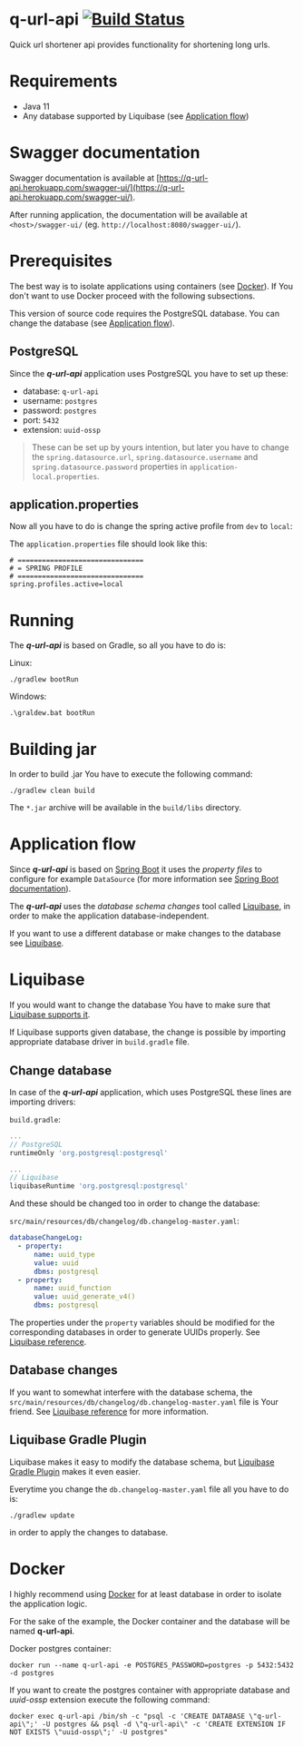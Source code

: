 # q-url-api [![Build Status](https://travis-ci.org/kujawad/q-url-api.svg?branch=master)](https://travis-ci.org/kujawad/q-url-api)

Quick url shortener api provides functionality for shortening long urls.

# Requirements
- Java 11
- Any database supported by Liquibase (see [Application flow](#application-flow))

# Swagger documentation
Swagger documentation is available at [https://q-url-api.herokuapp.com/swagger-ui/](https://q-url-api.herokuapp.com/swagger-ui/).

After running application, the documentation will be available at `<host>/swagger-ui/` (eg. `http://localhost:8080/swagger-ui/`).

# Prerequisites
The best way is to isolate applications using containers (see [Docker](#docker)). If You don't want to use
Docker proceed with the following subsections.

This version of source code requires the PostgreSQL database. You can change the database (see [Application flow](#application-flow)).

## PostgreSQL
Since the ***q-url-api*** application uses PostgreSQL you have to set up these:
- database: `q-url-api`
- username: `postgres`
- password: `postgres`
- port: `5432`
- extension: `uuid-ossp`

> These can be set up by yours intention, but later you have to change 
> the `spring.datasource.url`, `spring.datasource.username` and `spring.datasource.password` properties in
> `application-local.properties`.

## application.properties
Now all you have to do is change the spring active profile from `dev` to `local`:

The `application.properties` file should look like this:
```properties
# ===============================
# = SPRING PROFILE
# ===============================
spring.profiles.active=local
```

# Running
The ***q-url-api*** is based on Gradle, so all you have to do is:

Linux:
```shell script
./gradlew bootRun
```

Windows:
```shell script
.\graldew.bat bootRun
```

# Building jar
In order to build .jar You have to execute the following command:

```shell script
./gradlew clean build
```

The `*.jar` archive will be available in the `build/libs` directory.

# Application flow
Since ***q-url-api*** is based on [Spring Boot](https://spring.io/projects/spring-boot) it uses the 
*property files* to configure for example `DataSource` (for more information see [Spring Boot documentation](https://docs.spring.io/autorepo/docs/spring-boot/current/reference/html/spring-boot-features.html#boot-features-external-config)).

The ***q-url-api*** uses the *database schema changes* tool called [Liquibase](https://www.liquibase.org/), 
in order to make the application database-independent.

If you want to use a different database or make changes to the database see [Liquibase](#liquibase).

# Liquibase
If you would want to change the database You have to make sure that [Liquibase supports it](https://www.liquibase.org/get-started/databases).

If Liquibase supports given database, the change is possible by importing appropriate database driver in 
`build.gradle` file.

## Change database
In case of the ***q-url-api*** application, which uses PostgreSQL these lines are importing drivers:

`build.gradle`:
```groovy
...
// PostgreSQL
runtimeOnly 'org.postgresql:postgresql'

...
// Liquibase
liquibaseRuntime 'org.postgresql:postgresql'
```

And these should be changed too in order to change the database:

`src/main/resources/db/changelog/db.changelog-master.yaml`:
```yaml
databaseChangeLog:
  - property:
      name: uuid_type
      value: uuid
      dbms: postgresql
  - property:
      name: uuid_function
      value: uuid_generate_v4()
      dbms: postgresql
```

The properties under the `property` variables should be modified for the corresponding databases in order
to generate UUIDs properly. See [Liquibase reference](https://docs.liquibase.com/workflows/liquibase-community/working-with-uuids.html?Highlight=uuid).

## Database changes
If you want to somewhat interfere with the database schema, the 
`src/main/resources/db/changelog/db.changelog-master.yaml` file is Your friend.
See [Liquibase reference](https://docs.liquibase.com/home.html) for more information.

## Liquibase Gradle Plugin
Liquibase makes it easy to modify the database schema, but 
[Liquibase Gradle Plugin](https://github.com/liquibase/liquibase-gradle-plugin) makes it even easier.

Everytime you change the `db.changelog-master.yaml` file all you have to do is:

```shell script
./gradlew update
```

in order to apply the changes to database.
# Docker
I highly recommend using [Docker](https://www.docker.com/) for at least database in order to isolate 
the application logic.

For the sake of the example, the Docker container and the database will be named **q-url-api**.

Docker postgres container:
```shell script
docker run --name q-url-api -e POSTGRES_PASSWORD=postgres -p 5432:5432 -d postgres
```

If you want to create the postgres container with appropriate database and *uuid-ossp*
extension execute the following command:
```shell script
docker exec q-url-api /bin/sh -c "psql -c 'CREATE DATABASE \"q-url-api\";' -U postgres && psql -d \"q-url-api\" -c 'CREATE EXTENSION IF NOT EXISTS \"uuid-ossp\";' -U postgres"
```